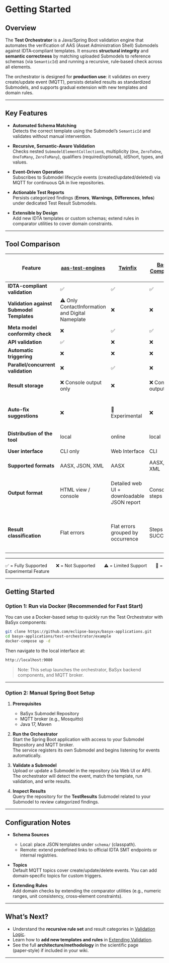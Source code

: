 # Getting Started

## Overview

The **Test Orchestrator** is a Java/Spring Boot validation engine that automates the verification of AAS (Asset Administration Shell) Submodels against IDTA‑compliant templates. It ensures **structural integrity** and **semantic correctness** by matching uploaded Submodels to reference schemas (via `SemanticId`) and running a recursive, rule‑based check across all elements.

The orchestrator is designed for **production use**: it validates on every create/update event (MQTT), persists detailed results as standardized Submodels, and supports gradual extension with new templates and domain rules.

---

## Key Features

- **Automated Schema Matching**  
  Detects the correct template using the Submodel’s `SemanticId` and validates without manual intervention.

- **Recursive, Semantic‑Aware Validation**  
  Checks nested `SubmodelElementCollection`s, multiplicity (`One`, `ZeroToOne`, `OneToMany`, `ZeroToMany`), qualifiers (required/optional), idShort, types, and values.

- **Event‑Driven Operation**  
  Subscribes to Submodel lifecycle events (created/updated/deleted) via MQTT for continuous QA in live repositories.

- **Actionable Test Reports**  
  Persists categorized findings (**Errors**, **Warnings**, **Differences**, **Infos**) under dedicated Test Result Submodels.

- **Extensible by Design**  
  Add new IDTA templates or custom schemas; extend rules in comparator utilities to cover domain constraints.

---

## Tool Comparison

| Feature                                      | [aas-test-engines](https://github.com/admin-shell-io/aas-test-engines) | [Twinfix](https://twinfix.twinsphere.io/) | [Basyx AAS Compliance Tool](https://github.com/eclipse-basyx/basyx-python-sdk/tree/main/compliance_tool) | Test Orchestrator (This Repository) |
|---------------------------------------------|------------------|------------|-------------------------------|-------------------------------|
| **IDTA-compliant validation**               | ✅               | ✅         | ✅                            | ✅                            |
| **Validation against Submodel Templates**   | ⚠️ Only ContactInformation and Digital Nameplate | ❌ | ❌                            | ✅ (standardized and custom Submodels) |
| **Meta model conformity check**             | ❌               | ✅         | ✅                            | ❌                            |
| **API validation**                          | ✅               | ❌         | ❌                            | ❌                            |
| **Automatic triggering**                    | ❌               | ❌         | ❌                            | ✅ via MQTT                   |
| **Parallel/concurrent validation**          | ❌               | ✅         | ❌                            | ✅                            |
| **Result storage**                          | ❌ Console output only | ❌     | ❌ Console text output only  | ✅ Persisted in Submodel Repository |
| **Auto-fix suggestions**                    | ❌               | 🧪 Experimental | ❌                        | ✅ Suggestions for fixing errors and warnings |
| **Distribution of the tool**                | local            | online     | local                         | local and online             |
| **User interface**                          | CLI only         | Web Interface | CLI                         | Web UI, REST API            |
| **Supported formats**                       | AASX, JSON, XML  | AASX       | AASX, JSON, XML               | AASX, JSON, XML              |
| **Output format**                           | HTML view / console | Detailed web UI + downloadable JSON report | Console log (CLI steps and errors) | Categorized results + Visualization in Web UI + downloadable JSON report |
| **Result classification**                   | Flat errors      | Flat errors grouped by occurrence | Steps with SUCCESS/FAILED | Categorized – Errors, Warnings, Differences, Infos grouped by Submodel |

---

✅ = Fully Supported  ❌ = Not Supported  ⚠️ = Limited Support  🧪 = Experimental Feature

 
---

## Getting Started 

### Option 1: Run via Docker (Recommended for Fast Start)

You can use a Docker-based setup to quickly run the Test Orchestrator with BaSyx components:

```bash
git clone https://github.com/eclipse-basyx/basyx-applications.git
cd basyx-applications/test-orchestrator/example
docker-compose up -d
```

Then navigate to the local interface at:
```bash
http://localhost:9080
```

> Note: This setup launches the orchestrator, BaSyx backend components, and MQTT broker.

---
### Option 2: Manual Spring Boot Setup

1. **Prerequisites**  
   - BaSyx Submodel Repository  
   - MQTT broker (e.g., Mosquitto)  
   - Java 17, Maven

2. **Run the Orchestrator**  
   Start the Spring Boot application with access to your Submodel Repository and MQTT broker.  
   The service registers its own Submodel and begins listening for events automatically.

3. **Validate a Submodel**  
   Upload or update a Submodel in the repository (via Web UI or API).  
   The orchestrator will detect the event, match the template, run validation, and write results.

4. **Inspect Results**  
   Query the repository for the **TestResults** Submodel related to your Submodel to review categorized findings.

---


## Configuration Notes

- **Schema Sources**  
  - Local: place JSON templates under `schema/` (classpath).  
  - Remote: extend predefined links to official IDTA SMT endpoints or internal registries.

- **Topics**  
  Default MQTT topics cover create/update/delete events. You can add domain‑specific topics for custom triggers.

- **Extending Rules**  
  Add domain checks by extending the comparator utilities (e.g., numeric ranges, unit consistency, cross‑element constraints).

---

## What’s Next?

- Understand the **recursive rule set** and result categories in [Validation Logic](validation_logic.md).  
- Learn how to **add new templates and rules** in [Extending Validation](features/extending.md).  
- See the full **architecture/methodology** in the scientific page (paper‑style) if included in your wiki.


---
